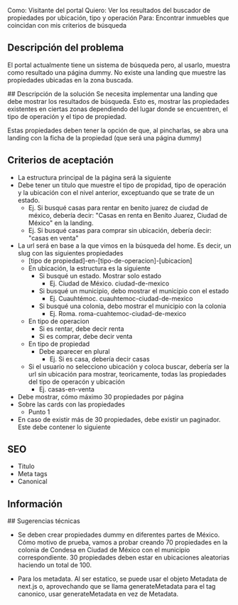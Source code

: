 Como: Visitante del portal
Quiero: Ver los resultados del buscador de propiedades por ubicación, tipo y operación
Para: Encontrar inmuebles que coincidan con mis criterios de búsqueda

## Descripción del problema

El portal actualmente tiene un sistema de búsqueda pero, al usarlo, muestra como resultado una página dummy. No existe una landing que muestre las propiedades ubicadas en la zona buscada.

## Descripción de la solución
Se necesita implementar una landing que debe mostrar los resultados de búsqueda. Esto es, mostrar las propiedades existentes en ciertas zonas dependiendo del lugar donde se encuentren, el tipo de operación y el tipo de propiedad.

Estas propiedades deben tener la opción de que, al pincharlas, se abra una landing con la ficha de la propiedad (que será una página dummy)

## Criterios de aceptación

- La estructura principal de la página será la siguiente
- Debe tener un titulo que muestre el tipo de propidad, tipo de operación y la ubicación con el nivel anterior, exceptuando que se trate de un estado.
  - Ej. Si busqué casas para rentar en benito juarez de ciudad de méxico, debería decir: "Casas en renta en Benito Juarez, Ciudad de México" en la landing.
  - Ej. Si busqué casas para comprar sin ubicación, debería decir: "casas en venta"
- La url será en base a la que vimos en la búsqueda del home. Es decir, un slug con las siguientes propiedades
  - [tipo de propiedad]-en-[tipo-de-operacion]-[ubicacion]
  - En ubicación, la estructura es la siguiente
    - Si busqué un estado. Mostrar solo estado
      - Ej. Ciudad de México. ciudad-de-mexico
    - Si busqué un municipio, debo mostrar el municipio con el estado
      - Ej. Cuauhtémoc. cuauhtemoc-ciudad-de-mexico
    - Si busqué una colonia, debo mostrar el municipio con la colonia
      - Ej. Roma. roma-cuahtemoc-ciudad-de-mexico
  - En tipo de operacion
    - Si es rentar, debe decir renta
    - Si es comprar, debe decir venta
  - En tipo de propiedad
    - Debe aparecer en plural
      - Ej. Si es casa, debería decir casas
  - Si el usuario no selecciono ubicación y coloca buscar, debería ser la url sin ubicación para mostrar, teoricamente, todas las propiedades del tipo de operacón y ubicación
    - Ej. casas-en-venta
- Debe mostrar, cómo máximo 30 propiedades por página
- Sobre las cards con las propiedades
  - Punto 1
- En caso de existir más de 30 propiedades, debe existir un paginador. Este debe contener lo siguiente

## SEO

- Titulo
- Meta tags
- Canonical

## Información

## Sugerencias técnicas

- Se deben crear propiedades dummy en diferentes partes de México. Cómo motivo de prueba, vamos a probar creando 70 propiedades en la colonia de Condesa en Ciudad de México con el municipio correspondiente. 30 propiedades deben estar en ubicaciones aleatorias haciendo un total de 100.

- Para los metadata. Al ser estatico, se puede usar el objeto Metadata de next.js o, aprovechando que se llama generateMetadata para el tag canonico, usar generateMetadata en vez de Metadata.
